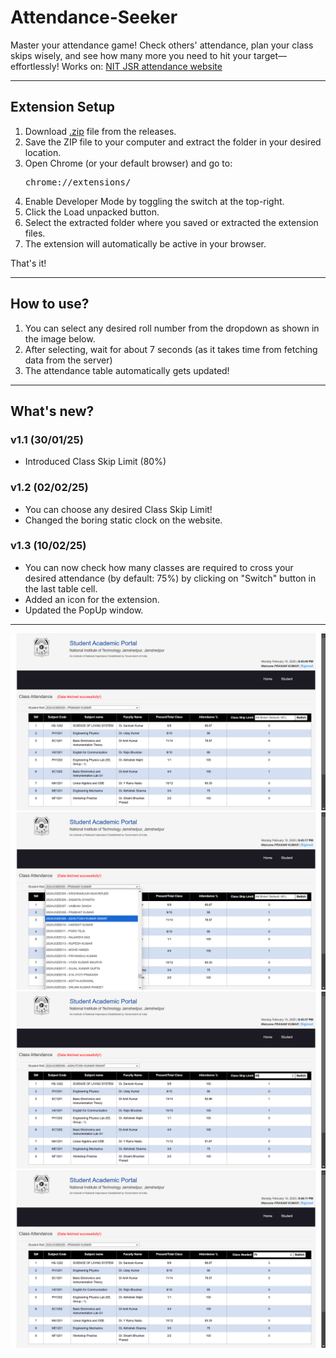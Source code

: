 # Attendance-Seeker

Master your attendance game! Check others' attendance, plan your class
      skips wisely, and see how many more you need to hit your
      target—effortlessly! Works on: <a href = "https://online.nitjsr.ac.in/endsem/StudentAttendance/ClassAttendance.aspx">NIT JSR attendance website</a>
<br>
<hr>

<h2>Extension Setup</h2>



1. Download <a href = "https://github.com/prana-W/Attendance-Seeker/releases/download/v1.3/Attendance-Seeker.zip">.zip</a>  file from the releases.
2. Save the ZIP file to your computer and extract the folder in your desired location.
3. Open Chrome (or your default browser) and go to: <span><pre>chrome://extensions/</pre></span>
4. Enable Developer Mode by toggling the switch at the top-right.
5. Click the Load unpacked button.
6. Select the extracted folder where you saved or extracted the extension files.
7. The extension will automatically be active in your browser.

That's it!

<hr>

<h2>How to use?</h2>

1. You can select any desired roll number from the dropdown as shown in the image below.
2. After selecting, wait for about 7 seconds (as it takes time from fetching data from the server)
3. The attendance table automatically gets updated!
<hr>

<h2>What's new?</h2>

<h3>v1.1 (30/01/25)</h3>
<ul>
<li>Introduced Class Skip Limit (80%) </li>
</ul>

<h3>v1.2 (02/02/25)</h3>
<ul>
<li>You can choose any desired Class Skip Limit!</li>
<li>Changed the boring static clock on the website.</li>
</ul>

<h3>v1.3 (10/02/25)</h3>
<ul>
<li>You can now check how many classes are required to cross your desired attendance (by default: 75%) by clicking on "Switch" button in the last table cell.</li>
<li>Added an icon for the extension.</li>
<li>Updated the PopUp window.</li>
</ul>
<hr>
<img src = "images/default.png">
<br>
<img src = "images/selecting.png">
<br>
<img src = "images/final.png">
<br>
<img src = "images/newFeature.png">
